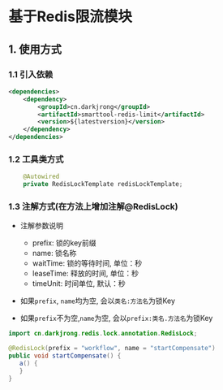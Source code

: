 # 基于Redis限流模块

## 1. 使用方式
### 1.1 引入依赖
```xml
<dependencies>
    <dependency>
        <groupId>cn.darkjrong</groupId>
        <artifactId>smarttool-redis-limit</artifactId>
        <version>${latestversion}</version>
    </dependency>
</dependencies>
```

### 1.2 工具类方式
```java
    @Autowired
    private RedisLockTemplate redisLockTemplate;
```

### 1.3 注解方式(在方法上增加注解@RedisLock)
 - 注解参数说明
   - prefix: 锁的key前缀
   - name: 锁名称
   - waitTime: 锁的等待时间, 单位：秒
   - leaseTime: 释放的时间, 单位：秒
   - timeUnit: 时间单位, 默认：秒

 - 如果`prefix`, `name`均为空, 会以`类名:方法名`为锁Key
 - 如果`prefix`不为空,`name`为空, 会以`prefix:类名.方法名`为锁Key

```java
import cn.darkjrong.redis.lock.annotation.RedisLock;

@RedisLock(prefix = "workflow", name = "startCompensate")
public void startCompensate() {
   a() {
   }
}
```










































